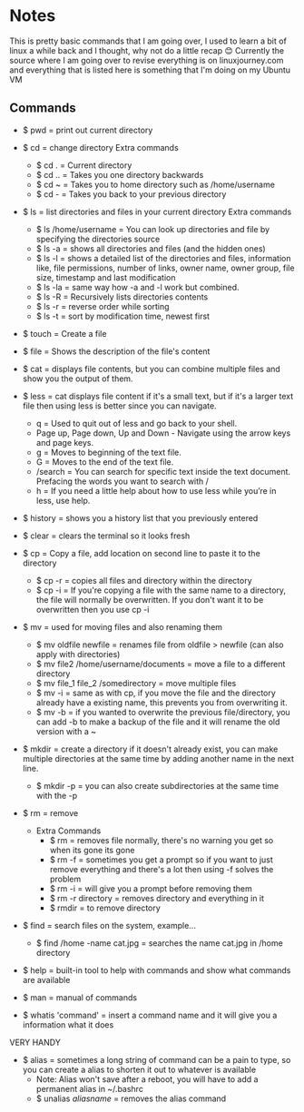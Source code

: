 <h1>Notes</h1>

This is pretty basic commands that I am going over, I used to learn a bit of linux a while back and I thought, why not do a little recap 😊
Currently the source where I am going over to revise everything is on linuxjourney.com and everything that is listed here is something that I'm doing on my Ubuntu VM

 <h2>Commands</h2>
 
 - $ pwd = print out current directory

 - $ cd = change directory
     Extra commands
     - $ cd . = Current directory
     - $ cd .. = Takes you one directory backwards
     - $ cd ~ = Takes you to home directory such as /home/username
     - $ cd - = Takes you back to your previous directory  

 - $ ls = list directories and files in your current directory
     Extra commands
      - $ ls /home/username = You can look up directories and file by specifying the directories source
      - $ ls -a = shows all directories and files (and the hidden ones)
      - $ ls -l = shows a detailed list of the directories and files, information like, file permissions, number of links, owner name, owner group, file size, timestamp and last modification
      - $ ls -la = same way how -a and -l work but combined.
      - $ ls -R = Recursively lists directories contents
      - $ ls -r = reverse order while sorting
      - $ ls -t = sort by modification time, newest first
 - $ touch = Create a file

 - $ file = Shows the description of the file's content

 - $ cat = displays file contents, but you can combine multiple files and show you the output of them.

 - $ less = cat displays file content if it's a small text, but if it's a larger text file then using less is better since you can navigate.
    - q = Used to quit out of less and go back to your shell.
    - Page up, Page down, Up and Down - Navigate using the arrow keys and page keys.
    - g = Moves to beginning of the text file.
    - G = Moves to the end of the text file.
    - /search = You can search for specific text inside the text document. Prefacing the words you want to search with /
    - h = If you need a little help about how to use less while you’re in less, use help.
 - $ history = shows you a history list that you previously entered

 - $ clear = clears the terminal so it looks fresh

 - $ cp = Copy a file, add location on second line to paste it to the directory
    - $ cp -r = copies all files and directory within the directory
    - $ cp -i = If you're copying a file with the same name to a directory, the file will normally be overwritten. If you don't want it to be overwritten then you use cp -i

 - $ mv = used for moving files and also renaming them
    - $ mv oldfile newfile = renames file from oldfile > newfile (can also apply with directories)
    - $ mv file2 /home/username/documents = move a file to a different directory
    - $ mv file_1 file_2 /somedirectory = move multiple files
    - $ mv -i = same as with cp, if you move the file and the directory already have a existing name, this prevents you from overwriting it.
    - $ mv -b = if you wanted to overwrite the previous file/directory, you can add -b to make a backup of the file and it will rename the old version with a ~

 - $ mkdir = create a directory if it doesn't already exist, you can make multiple directories at the same time by adding another name in the next line.
    - $ mkdir -p = you can also create subdirectories at the same time with the -p

 - $ rm = remove
    - Extra Commands
        - $ rm = removes file normally, there's no warning you get so when its gone its gone
        - $ rm -f = sometimes you get a prompt so if you want to just remove everything and there's a lot then using -f solves the problem
        - $ rm -i = will give you a prompt before removing them
        - $ rm -r directory = removes directory and everything in it
        - $ rmdir = to remove directory

 - $ find = search files on the system, example...
    - $ find /home -name cat.jpg = searches the name cat.jpg in /home directory

 - $ help = built-in tool to help with commands and show what commands are available
 
 - $ man = manual of commands

 - $ whatis 'command' = insert a command name and it will give you a information what it does
 
 VERY HANDY
 - $ alias = sometimes a long string of command can be a pain to type, so you can create a alias to shorten it out to whatever is available
    - Note: Alias won't save after a reboot,  you will have to add a permanent alias in ~/.bashrc
    - $ unalias *aliasname* = removes the alias command
